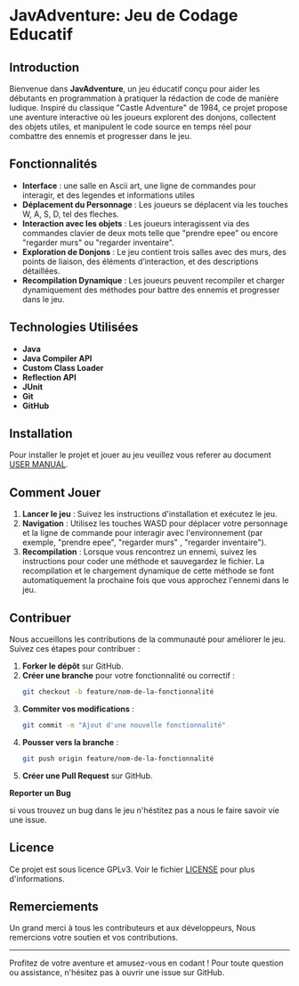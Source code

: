 # JavAdventure: Jeu de Codage Educatif

## Introduction

Bienvenue dans **JavAdventure**, un jeu éducatif conçu pour aider les débutants en programmation à pratiquer la rédaction de code de manière ludique. Inspiré du classique "Castle Adventure" de 1984, ce projet propose une aventure interactive où les joueurs explorent des donjons, collectent des objets utiles, et manipulent le code source en temps réel pour combattre des ennemis et progresser dans le jeu.



## Fonctionnalités

- **Interface** : une salle en Ascii art, une ligne de commandes pour interagir, et des legendes et informations utiles
- **Déplacement du Personnage** : Les joueurs se déplacent via les touches W, A, S, D, tel des fleches.
- **Interaction avec les objets** : Les joueurs interagissent via des commandes clavier de deux mots telle que "prendre epee" ou encore "regarder murs" ou "regarder inventaire".
- **Exploration de Donjons** : Le jeu contient trois salles avec des murs, des points de liaison, des éléments d’interaction, et des descriptions détaillées.
- **Recompilation Dynamique** : Les joueurs peuvent recompiler et charger dynamiquement des méthodes pour battre des ennemis et progresser dans le jeu.

## Technologies Utilisées

- **Java**
- **Java Compiler API**
- **Custom Class Loader**
- **Reflection API**
- **JUnit**
- **Git**
- **GitHub**

## Installation

Pour installer le projet et jouer au jeu veuillez vous referer au document [USER MANUAL](USER_MANUAL.md).

## Comment Jouer

1. **Lancer le jeu** : Suivez les instructions d'installation et exécutez le jeu.
2. **Navigation** : Utilisez les touches WASD pour déplacer votre personnage et la ligne de commande pour interagir avec l'environnement (par exemple, "prendre epee", "regarder murs" , "regarder inventaire").
3. **Recompilation** : Lorsque vous rencontrez un ennemi, suivez les instructions pour coder une méthode et sauvegardez le fichier. La recompilation et le chargement dynamique de cette méthode se font automatiquement la prochaine fois que vous approchez l'ennemi dans le jeu.

## Contribuer

Nous accueillons les contributions de la communauté pour améliorer le jeu. Suivez ces étapes pour contribuer :

1. **Forker le dépôt** sur GitHub.
2. **Créer une branche** pour votre fonctionnalité ou correctif :
    ```sh
    git checkout -b feature/nom-de-la-fonctionnalité
    ```
3. **Commiter vos modifications** :
    ```sh
    git commit -m "Ajout d'une nouvelle fonctionnalité"
    ```
4. **Pousser vers la branche** :
    ```sh
    git push origin feature/nom-de-la-fonctionnalité
    ```
5. **Créer une Pull Request** sur GitHub.

**Reporter un Bug**

si vous trouvez un bug dans le jeu n'héstitez pas a nous le faire savoir vie une issue.

## Licence

Ce projet est sous licence GPLv3. Voir le fichier [LICENSE](LICENSE) pour plus d'informations.

## Remerciements

Un grand merci à tous les contributeurs et aux développeurs, Nous remercions votre soutien et vos contributions.

---

Profitez de votre aventure et amusez-vous en codant ! Pour toute question ou assistance, n'hésitez pas à ouvrir une issue sur GitHub.
